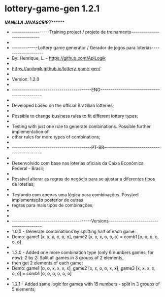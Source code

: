 # lottery-game-gen 1.2.1
*************************************VANILLA JAVASCRIPT*******************************************
* -------------------Training project / projeto de treinamento----------------------------
*
* -------------Lottery game generator / Gerador de jogos para loterias--------------------
* By: Henrique, L. - https://github.com/ApiLogik
* 
* https://apilogik.github.io/lottery-game-gen/
*
* Version: 1.2.0
*
* ----------------------------------------ENG---------------------------------------------
*
* Developed based on the official Brazilian lotteries;
*
* Possible to change business rules to fit different lottery types;
*
* Testing with just one rule to generate combinations. Possible further implementation of 
* other rules for more types of combinations;
* 
* ----------------------------------------PT-BR-------------------------------------------
* 
* Desenvolvido com base nas loterias oficiais da Caixa Econômica Federal - Brasil;
*
* Possível alterar as regras de negócio para se ajustar a diferentes tipos de loterias;
*
* Testando com apenas uma lógica para combinações. Possível implementação posterior de outras
* regras para mais tipos de combinações;
*
*
* ----------------------------------------Versions----------------------------------------
* 1.0.0 - Generate combinations by splitting half of each game:
* Demo: game1 [x, x, x, o, o, o], game2 [x, x, x, o, o, o] = comb1 [o, o, o, o, o, o]
*
* 1.2.0 - Added one more combination type (only 6 numbers games, for now): 2 by 2: Split all games in 3 groups of 2 elements,
* then get 2 elements of each game;
* Demo: game1 [o, o, x, x, x, x], game2 [x, x, o, o, x, x], game3 [x, x, x, x, o, o] = comb1 [o, o, o, o, o, o]
*
* 1.2.1 - Added same logic for games with 15 numbers - split in 3 groups of 5 elements;
